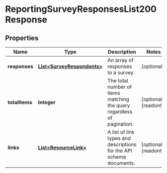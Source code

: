 

# ReportingSurveyResponsesList200Response


## Properties

| Name | Type | Description | Notes |
|------------ | ------------- | ------------- | -------------|
|**responses** | [**List&lt;SurveyRespondents&gt;**](SurveyRespondents.md) | An array of responses to a survey. |  [optional] |
|**totalItems** | **Integer** | The total number of items matching the query regardless of pagination. |  [optional] [readonly] |
|**links** | [**List&lt;ResourceLink&gt;**](ResourceLink.md) | A list of link types and descriptions for the API schema documents. |  [optional] [readonly] |



